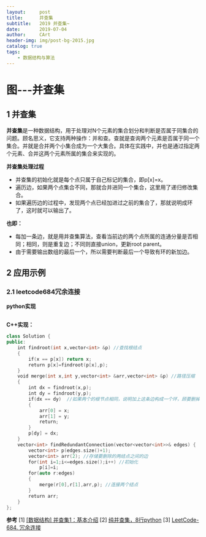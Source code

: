 ```yaml
---
layout:     post
title:      并查集
subtitle:   2019 并查集~ 
date:       2019-07-04
author:     CArt
header-img: img/post-bg-2015.jpg
catalog: true
tags:
    - 数据结构与算法
---
```


# 图---并查集


## 1 并查集

**并查集**是一种数据结构，用于处理对N个元素的集合划分和判断是否属于同集合的问题。顾名思义，它支持两种操作：并和查。查就是查询两个元素是否属于同一个集合。并就是合并两个小集合成为一个大集合。具体在实践中，并也是通过指定两个元素、合并这两个元素所属的集合来实现的。

**并查集处理过程**
- 并查集的初始化就是每个点只属于自己标记的集合，即p[x]=x。
- 遍历边，如果两个点集合不同，那就合并进同一个集合，这里用了递归修改集合。
- 如果遍历边的过程中，发现两个点已经加进过之前的集合了，那就说明成环了，这时就可以输出了。

**也即：**
- 每加一条边，就是用并查集算法，查看当前边的两个点所属的连通分量是否相同；相同，则是重复边；不同则直接union，更新root parent。
- 由于需要输出数组的最后一个，所以需要判断最后一个导致有环的新加边。


## 2 应用示例

### 2.1 leetcode684冗余连接

**python实现**
```python

```

**C++实现：**
```c++
class Solution {
public:
    int findroot(int x,vector<int> &p) //查找根结点
    {
        if(x == p[x]) return x;
        return p[x]=findroot(p[x],p);
    }
    void merge(int x,int y,vector<int> &arr,vector<int> &p) //路径压缩
    {
        int dx = findroot(x,p);
        int dy = findroot(y,p);
        if(dx == dy)  //如果两个的根节点相同，说明加上这条边构成一个环，顾要删掉这条边
        {
            arr[0] = x;
            arr[1] = y;
            return;
        }
        p[dy] = dx;
    }
    vector<int> findRedundantConnection(vector<vector<int>>& edges) {
        vector<int> p(edges.size()+1);
        vector<int> arr(2); //存储要删除的两结点之间的边
        for(int i=1;i<=edges.size();i++) //初始化
            p[i]=i;
        for(auto r:edges)
        {
            merge(r[0],r[1],arr,p); //连接两个结点
        }
        return arr;
    }
};

```


**参考**
[1] [[数据结构] 并查集1：基本介绍](https://www.zhihu.com/collection/382206196)
[2] [纯并查集，8行python](https://leetcode-cn.com/problems/two-sum/solution/12xing-de-chun-chun-bing-cha-ji-by-tuotuoli/)
[3] [LeetCode-684. 冗余连接](https://blog.csdn.net/qq_41822647/article/details/88563890)


